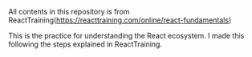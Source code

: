 All contents in this repository is from ReactTraining(https://reacttraining.com/online/react-fundamentals)

This is the practice for understanding the React ecosystem. I made this following the steps explained in ReactTraining.
